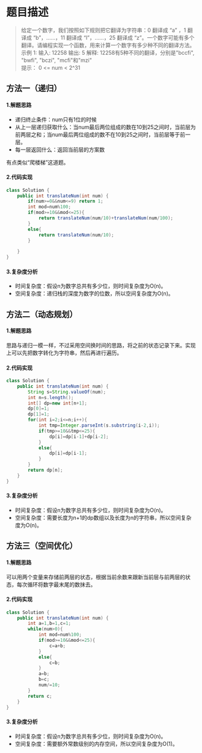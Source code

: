 # 题目描述
> 给定一个数字，我们按照如下规则把它翻译为字符串：0 翻译成 “a” ，1 翻译成 “b”，……，11 翻译成 “l”，……，25 翻译成 “z”。一个数字可能有多个翻译。请编程实现一个函数，用来计算一个数字有多少种不同的翻译方法。 
> 示例 1:
> 输入: 12258 
> 输出: 5 
> 解释: 12258有5种不同的翻译，分别是"bccfi", "bwfi", "bczi",
> "mcfi"和"mzi"  
> 提示：
> 0 <= num < 2^31

## 方法一（递归）
#### 1.解题思路

 - 递归终止条件：num只有1位的时候
 - 从上一层递归获取什么：当num最后两位组成的数在10到25之间时，当前层为前两层之和；当num最后两位组成的数不在10到25之间时，当前层等于前一层。
 - 每一层返回什么：返回当前层的方案数

有点类似“爬楼梯”这道题。

#### 2.代码实现
```java
class Solution {
    public int translateNum(int num) {
        if(num>=0&&num<=9) return 1;
        int mod=num%100;
        if(mod>=10&&mod<=25){
            return translateNum(num/10)+translateNum(num/100);
        }
        else{
            return translateNum(num/10);
        }
        
    }
}
```
#### 3.复杂度分析
 - 时间复杂度：假设n为数字总共有多少位，则时间复杂度为O(n)。
 - 空间复杂度：递归栈的深度为数字的位数，所以空间复杂度为O(n)。

## 方法二（动态规划）
#### 1.解题思路
思路与递归一模一样，不过采用空间换时间的思路，将之前的状态记录下来。实现上可以先把数字转化为字符串，然后再进行遍历。
#### 2.代码实现
```java
class Solution {
    public int translateNum(int num) {
        String s=String.valueOf(num);
        int n=s.length();
        int[] dp=new int[n+1];
        dp[0]=1;
        dp[1]=1;
        for(int i=2;i<=n;i++){
            int tmp=Integer.parseInt(s.substring(i-2,i));
            if(tmp>=10&&tmp<=25){
                dp[i]=dp[i-1]+dp[i-2];
            }
            else{
                dp[i]=dp[i-1];
            }          
        }
        return dp[n];
    }
}
```
#### 3.复杂度分析
 - 时间复杂度：假设n为数字总共有多少位，则时间复杂度为O(n)。
 - 空间复杂度：需要长度为n+1的dp数组以及长度为n的字符串，所以空间复杂度为O(n)。

## 方法三（空间优化）
#### 1.解题思路
可以用两个变量来存储前两层的状态，根据当前余数来跟新当前层与前两层的状态，每次循环将数字最末尾的数抹去。
#### 2.代码实现
```java
class Solution {
    public int translateNum(int num) {
        int a=1,b=1,c=1;
        while(num>0){
            int mod=num%100;
            if(mod>=10&&mod<=25){
                c=a+b;
            }
            else{
                c=b;
            }
            a=b;
            b=c;
            num/=10;
        }
        return c;
    }
}
```
#### 3.复杂度分析
 - 时间复杂度：假设n为数字总共有多少位，则时间复杂度为O(n)。
 - 空间复杂度：需要额外常数级别的内存空间，所以空间复杂度为O(1)。
